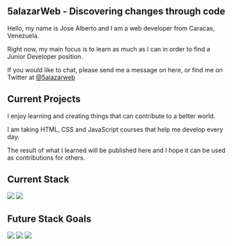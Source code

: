 ## 5alazarWeb - Discovering changes through code

<p>Hello, my name is Jose Alberto and I am a web developer from Caracas, Venezuela.</p>
<p>Right now, my main focus is to learn as much as I can in order to find a Junior Developer position.</p>

<p>If you would like to chat, please send me a message on here, or find me on Twitter at <a href="https://twitter.com/5alazarWeb">@5alazarweb</a></p>




## Current Projects

<p>I enjoy learning and creating things that can contribute to a better world.</p>
<p>I am taking HTML, CSS and JavaScript courses that help me develop every day.</p>
<p>The result of what I learned will be published here and I hope it can be used as contributions for others.</p>




## Current Stack

<img src="https://img.shields.io/badge/HTML5-E34F26?logo=HTML5&logoColor=white&style=for-the-badge"> <img src="https://img.shields.io/badge/CSS3-1572B6?logo=CSS3&logoColor=white&style=for-the-badge">




## Future Stack Goals

<img src="https://img.shields.io/badge/JavaScript-F7DF1E?logo=JavaScript&logoColor=black&style=for-the-badge"> <img src="https://img.shields.io/badge/Tailwind CSS-38B2AC?logo=Tailwind-CSS&logoColor=black&style=for-the-badge"> <img src="https://img.shields.io/badge/React-61DAFB?logo=React&logoColor=black&style=for-the-badge">
